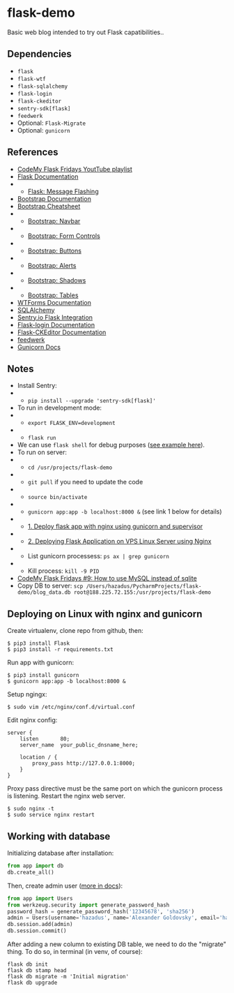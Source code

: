 # flask-demo
Basic web blog intended to try out Flask capatibilities..

## Dependencies
- `flask`
- `flask-wtf`
- `flask-sqlalchemy`
- `flask-login`
- `flask-ckeditor`
- `sentry-sdk[flask]`
- `feedwerk`
- Optional: `Flask-Migrate`
- Optional: `gunicorn`

## References
- [CodeMy Flask Fridays YoutTube playlist](https://www.youtube.com/watch?v=0Qxtt4veJIc&list=PLCC34OHNcOtolz2Vd9ZSeSXWc8Bq23yEz&index=2)
- [Flask Documentation](https://flask.palletsprojects.com/en/2.2.x/#)
- - [Flask: Message Flashing](https://flask.palletsprojects.com/en/2.2.x/patterns/flashing/?highlight=flash)
- [Bootstrap Documentation](https://getbootstrap.com/docs/5.2/getting-started/introduction/)
- [Bootstrap Cheatsheet](https://getbootstrap.com/docs/5.2/examples/cheatsheet/)
- - [Bootstrap: Navbar](https://getbootstrap.com/docs/5.2/components/navbar/#how-it-works)
- - [Bootstrap: Form Controls](https://getbootstrap.com/docs/5.2/forms/form-control/)
- - [Bootstrap: Buttons](https://getbootstrap.com/docs/5.2/components/buttons/)
- - [Bootstrap: Alerts](https://getbootstrap.com/docs/5.2/components/alerts/)
- - [Bootstrap: Shadows](https://getbootstrap.com/docs/5.2/utilities/shadows/)
- - [Bootstrap: Tables](https://getbootstrap.com/docs/5.2/content/tables/)
- [WTForms Documentation](https://wtforms.readthedocs.io/en/3.0.x/)
- [SQLAlchemy](https://www.sqlalchemy.org)
- [Sentry.io Flask Integration](https://docs.sentry.io/platforms/python/guides/flask/)
- [Flask-login Documentation](https://flask-login.readthedocs.io/en/latest/)
- [Flask-CKEditor Documentation](https://flask-ckeditor.readthedocs.io/en/latest/)
- [feedwerk](https://pypi.org/project/feedwerk/)
- [Gunicorn Docs](https://gunicorn.org/#deployment)

## Notes
- Install Sentry:
- - `pip install --upgrade 'sentry-sdk[flask]'`
- To run in development mode:
- - `export FLASK_ENV=development`
- - `flask run`
- We can use `flask shell` for debug purposes ([see example here](https://youtu.be/8ebIEefhBpM?t=599)).
- To run on server:
- - `cd /usr/projects/flask-demo`
- - `git pull` if you need to update the code
- - `source bin/activate`
- - `gunicorn app:app -b localhost:8000 &` (see link 1 below for details)
- - [1. Deploy flask app with nginx using gunicorn and supervisor](https://medium.com/ymedialabs-innovation/deploy-flask-app-with-nginx-using-gunicorn-and-supervisor-d7a93aa07c18)
- - [2. Deploying Flask Application on VPS Linux Server using Nginx](https://medium.com/geekculture/deploying-flask-application-on-vps-linux-server-using-nginx-a1c4f8ff0010)
- - List gunicorn processess: `ps ax | grep gunicorn`
- - Kill process: `kill -9 PID`
- [CodeMy Flask Fridays #9: How to use MySQL instead of sqlite](https://youtu.be/hQl2wyJvK5k)
- Copy DB to server: `scp /Users/hazadus/PycharmProjects/flask-demo/blog_data.db root@188.225.72.155:/usr/projects/flask-demo`

## Deploying on Linux with nginx and gunicorn
Create virtualenv, clone repo from github, then:
```
$ pip3 install Flask
$ pip3 install -r requirements.txt
```
Run app with gunicorn:
```
$ pip3 install gunicorn
$ gunicorn app:app -b localhost:8000 &
```
Setup ngingx:
```
$ sudo vim /etc/nginx/conf.d/virtual.conf
```
Edit nginx config:
```
server {
    listen       80;
    server_name  your_public_dnsname_here;

    location / {
        proxy_pass http://127.0.0.1:8000;
    }
}
```
Proxy pass directive must be the same port on which the gunicorn process is listening.
Restart the nginx web server.
```
$ sudo nginx -t
$ sudo service nginx restart
```

## Working with database
Initializing database after installation:
```python
from app import db
db.create_all()
```
Then, create admin user ([more in docs](https://flask-sqlalchemy.palletsprojects.com/en/2.x/quickstart/)):
```python
from app import Users
from werkzeug.security import generate_password_hash
password_hash = generate_password_hash('12345678', 'sha256')
admin = Users(username='hazadus', name='Alexander Goldovsky', email='hazadus7@gmail.com', is_admin=True, password_hash=password_hash)
db.session.add(admin)
db.session.commit()
```
After adding a new column to existing DB table, we need to do the "migrate" thing. To do so, in terminal (in venv, of course):
```
flask db init
flask db stamp head
flask db migrate -m 'Initial migration'
flask db upgrade
```